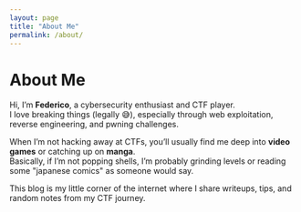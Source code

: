 ```yaml
---
layout: page
title: "About Me"
permalink: /about/
---
```


# About Me

Hi, I’m **Federico**, a cybersecurity enthusiast and CTF player.  
I love breaking things (legally 😅), especially through web exploitation, reverse engineering, and pwning challenges.  

When I’m not hacking away at CTFs, you’ll usually find me deep into **video games** or catching up on **manga**.  
Basically, if I’m not popping shells, I’m probably grinding levels or reading some "japanese comics" as someone would say.  

This blog is my little corner of the internet where I share writeups, tips, and random notes from my CTF journey.

